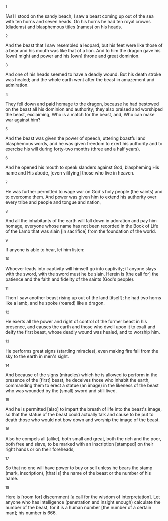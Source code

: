 <sup>1</sup> 

[As] I stood on the sandy beach, I saw a beast coming up out of the sea with ten horns and seven heads. On his horns he had ten royal crowns (diadems) and blasphemous titles (names) on his heads. 

<sup>2</sup> 

And the beast that I saw resembled a leopard, but his feet were like those of a bear and his mouth was like that of a lion. And to him the dragon gave his [own] might and power and his [own] throne and great dominion. 

<sup>3</sup> 

And one of his heads seemed to have a deadly wound. But his death stroke was healed; and the whole earth went after the beast in amazement and admiration. 

<sup>4</sup> 

They fell down and paid homage to the dragon, because he had bestowed on the beast all his dominion and authority; they also praised and worshiped the beast, exclaiming, Who is a match for the beast, and, Who can make war against him? 

<sup>5</sup> 

And the beast was given the power of speech, uttering boastful and blasphemous words, and he was given freedom to exert his authority and to exercise his will during forty-two months (three and a half years). 

<sup>6</sup> 

And he opened his mouth to speak slanders against God, blaspheming His name and His abode, [even vilifying] those who live in heaven. 

<sup>7</sup> 

He was further permitted to wage war on God's holy people (the saints) and to overcome them. And power was given him to extend his authority over every tribe and people and tongue and nation, 

<sup>8</sup> 

And all the inhabitants of the earth will fall down in adoration and pay him homage, everyone whose name has not been recorded in the Book of Life of the Lamb that was slain [in sacrifice] from the foundation of the world. 

<sup>9</sup> 

If anyone is able to hear, let him listen: 

<sup>10</sup> 

Whoever leads into captivity will himself go into captivity; if anyone slays with the sword, with the sword must he be slain. Herein is [the call for] the patience and the faith and fidelity of the saints (God's people). 

<sup>11</sup> 

Then I saw another beast rising up out of the land [itself]; he had two horns like a lamb, and he spoke (roared) like a dragon. 

<sup>12</sup> 

He exerts all the power and right of control of the former beast in his presence, and causes the earth and those who dwell upon it to exalt and deify the first beast, whose deadly wound was healed, and to worship him. 

<sup>13</sup> 

He performs great signs (startling miracles), even making fire fall from the sky to the earth in men's sight. 

<sup>14</sup> 

And because of the signs (miracles) which he is allowed to perform in the presence of the [first] beast, he deceives those who inhabit the earth, commanding them to erect a statue (an image) in the likeness of the beast who was wounded by the [small] sword and still lived. 

<sup>15</sup> 

And he is permitted [also] to impart the breath of life into the beast's image, so that the statue of the beast could actually talk and cause to be put to death those who would not bow down and worship the image of the beast. 

<sup>16</sup> 

Also he compels all [alike], both small and great, both the rich and the poor, both free and slave, to be marked with an inscription [stamped] on their right hands or on their foreheads, 

<sup>17</sup> 

So that no one will have power to buy or sell unless he bears the stamp (mark, inscription), [that is] the name of the beast or the number of his name. 

<sup>18</sup> 

Here is [room for] discernment [a call for the wisdom of interpretation]. Let anyone who has intelligence (penetration and insight enough) calculate the number of the beast, for it is a human number [the number of a certain man]; his number is 666.